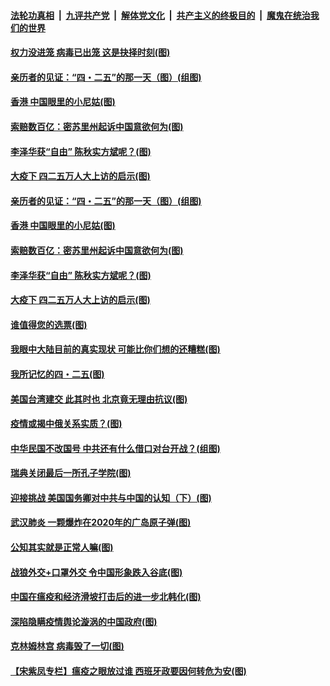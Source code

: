 

####  [法轮功真相](../../../../basic/blob/master/README.md?t=04251301) &nbsp;|&nbsp; [九评共产党](../../../../9ping.md/blob/master/README.md?t=04251301) &nbsp;|&nbsp; [解体党文化](../../../../jtdwh.md/blob/master/README.md?t=04251301)  &nbsp;|&nbsp; [共产主义的终极目的](../../../../gczydzjmd.md/blob/master/README.md?t=04251301) &nbsp;|&nbsp; [魔鬼在统治我们的世界](../../../../mgztzwmdsj.md/blob/master/README.md?t=04251301) 

#### [权力没进笼 病毒已出笼 这是抉择时刻(图)](../pages/p4/931043.md?t=04251301) 

#### [亲历者的见证：“四・二五”的那一天（图）(组图)](../pages/p4/930767.md?t=04251301) 

#### [香港 中国眼里的小尼姑(图)](../pages/p4/931006.md?t=04251301) 

#### [索赔数百亿：密苏里州起诉中国意欲何为(图)](../pages/p4/931014.md?t=04251301) 

#### [李泽华获“自由” 陈秋实方斌呢？(图)](../pages/p4/931013.md?t=04251301) 

#### [大疫下 四二五万人大上访的启示(图)](../pages/p4/930989.md?t=04251301) 

#### [亲历者的见证：“四・二五”的那一天（图）(组图)](../pages/p4/930767.md?t=04251301) 

#### [香港 中国眼里的小尼姑(图)](../pages/p4/931006.md?t=04251301) 

#### [索赔数百亿：密苏里州起诉中国意欲何为(图)](../pages/p4/931014.md?t=04251301) 

#### [李泽华获“自由” 陈秋实方斌呢？(图)](../pages/p4/931013.md?t=04251301) 

#### [大疫下 四二五万人大上访的启示(图)](../pages/p4/930989.md?t=04251301) 

#### [谁值得您的选票(图)](../pages/p4/930880.md?t=04251301) 

#### [我眼中大陆目前的真实现状 可能比你们想的还糟糕(图)](../pages/p4/930843.md?t=04251301) 

#### [我所记忆的四・二五(图)](../pages/p4/930764.md?t=04251301) 

#### [美国台湾建交 此其时也 北京竟无理由抗议(图)](../pages/p4/930836.md?t=04251301) 

#### [疫情或揭中俄关系实质？(图)](../pages/p4/930841.md?t=04251301) 

#### [中华民国不改国号 中共还有什么借口对台开战？(组图)](../pages/p4/930867.md?t=04251301) 

#### [瑞典关闭最后一所孔子学院(图)](../pages/p4/930859.md?t=04251301) 

#### [迎接挑战 美国国务卿对中共与中国的认知（下）(图)](../pages/p4/930856.md?t=04251301) 

#### [武汉肺炎 一颗爆炸在2020年的广岛原子弹(图)](../pages/p4/930792.md?t=04251301) 

#### [公知其实就是正常人嘛(图)](../pages/p4/930773.md?t=04251301) 

#### [战狼外交+口罩外交 令中国形象跌入谷底(图)](../pages/p4/930771.md?t=04251301) 

#### [中国在瘟疫和经济滑坡打击后的进一步北韩化(图)](../pages/p4/930769.md?t=04251301) 

#### [深陷隐瞒疫情舆论漩涡的中国政府(图)](../pages/p4/930762.md?t=04251301) 

#### [克林姆林宫 病毒毁了一切(图)](../pages/p4/930760.md?t=04251301) 

#### [【宋紫凤专栏】瘟疫之眼放过谁 西班牙政要因何转危为安(图)](../pages/p4/930598.md?t=04251301) 

